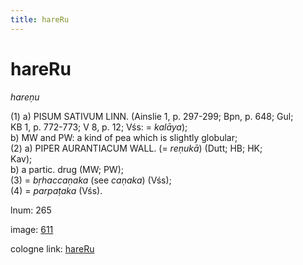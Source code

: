 ```yaml
---
title: hareRu
---
```


# hareRu

<i>hareṇu</i>  <div n="P" />(1) a) <bot>PISUM SATIVUM LINN.</bot> (Ainslie 1, p. 297-299; Bpn, p. 648; Gul; <div n="lb" />KB 1, p. 772-773; V 8, p. 12; Vśs: = <i>kalāya</i>); <div n="lb" />b) MW and PW: a kind of pea which is slightly globular; <div n="P" />(2) a) <bot>PIPER AURANTIACUM WALL.</bot> (= <i>reṇukā</i>) (Dutt; HB; HK; <div n="lb" />Kav); <div n="lb" />b) a partic. drug (MW; PW); <div n="P" />(3) = <i>bṛhaccaṇaka</i> (see <i>caṇaka</i>) (Vśs); <div n="P" />(4) = <i>parpaṭaka</i> (Vśs).

lnum: 265

image: [611](https://www.sanskrit-lexicon.uni-koeln.de/scans/csl-apidev/servepdf.php?dict=snp&page=611)

cologne link: [hareRu](https://sanskrit-lexicon.uni-koeln.de/scans/csl-apidev/getword.php?dict=snp&key=hareRu)

